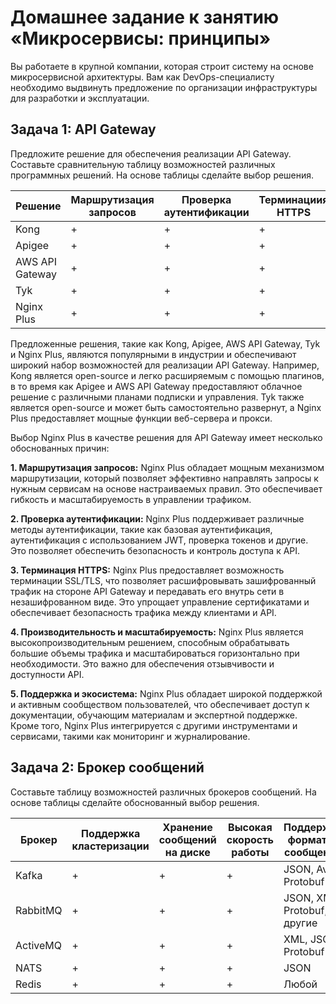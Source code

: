 
# Домашнее задание к занятию «Микросервисы: принципы»

Вы работаете в крупной компании, которая строит систему на основе микросервисной архитектуры.
Вам как DevOps-специалисту необходимо выдвинуть предложение по организации инфраструктуры для разработки и эксплуатации.

## Задача 1: API Gateway 

Предложите решение для обеспечения реализации API Gateway. Составьте сравнительную таблицу возможностей различных программных решений. На основе таблицы сделайте выбор решения.

|     Решение     |  Маршрутизация запросов |  Проверка аутентификации | Терминациия HTTPS |
|-----------------|-------------------------|--------------------------|-------------------|
|       Kong      |            +            |             +            |         +         |
|     Apigee      |            +            |             +            |         +         |
| AWS API Gateway |            +            |             +            |         +         |
|       Tyk       |            +            |             +            |         +         |
|   Nginx Plus    |            +            |             +            |         +         |

Предложенные решения, такие как Kong, Apigee, AWS API Gateway, Tyk и Nginx Plus, являются популярными в индустрии и обеспечивают широкий набор возможностей для реализации API Gateway. Например, Kong является open-source и легко расширяемым с помощью плагинов, в то время как Apigee и AWS API Gateway предоставляют облачное решение с различными планами подписки и управления. Tyk также является open-source и может быть самостоятельно развернут, а Nginx Plus предоставляет мощные функции веб-сервера и прокси.

Выбор Nginx Plus в качестве решения для API Gateway имеет несколько обоснованных причин:

**1. Маршрутизация запросов:** Nginx Plus обладает мощным механизмом маршрутизации, который позволяет эффективно направлять запросы к нужным сервисам на основе настраиваемых правил. Это обеспечивает гибкость и масштабируемость в управлении трафиком.

**2. Проверка аутентификации:** Nginx Plus поддерживает различные методы аутентификации, такие как базовая аутентификация, аутентификация с использованием JWT, проверка токенов и другие. Это позволяет обеспечить безопасность и контроль доступа к API.

**3. Терминация HTTPS:** Nginx Plus предоставляет возможность терминации SSL/TLS, что позволяет расшифровывать зашифрованный трафик на стороне API Gateway и передавать его внутрь сети в незашифрованном виде. Это упрощает управление сертификатами и обеспечивает безопасность трафика между клиентами и API.

**4. Производительность и масштабируемость:** Nginx Plus является высокопроизводительным решением, способным обрабатывать большие объемы трафика и масштабироваться горизонтально при необходимости. Это важно для обеспечения отзывчивости и доступности API.

**5. Поддержка и экосистема:** Nginx Plus обладает широкой поддержкой и активным сообществом пользователей, что обеспечивает доступ к документации, обучающим материалам и экспертной поддержке. Кроме того, Nginx Plus интегрируется с другими инструментами и сервисами, такими как мониторинг и журналирование.


## Задача 2: Брокер сообщений

Составьте таблицу возможностей различных брокеров сообщений. На основе таблицы сделайте обоснованный выбор решения.

| Брокер      | Поддержка кластеризации | Хранение сообщений на диске | Высокая скорость работы | Поддержка форматов сообщений | Разделение прав доступа | Простота эксплуатации |
|-------------|-------------------------|-----------------------------|--------------------------|------------------------------|-------------------------|------------------------|
| Kafka       | +                       | +                           | +                        | JSON, Avro, Protobuf       | +                       | Нет                    |
| RabbitMQ    | +                       | +                           | +                        | JSON, XML, Protobuf, другие| +                       | +                      |
| ActiveMQ    | +                       | +                           | +                        | XML, JSON, Protobuf       | +                       | +                      |
| NATS        | +                       | +                           | +                        | JSON                       | +                       | +                      |
| Redis       | +                       | +                           | +                        | Любой                      | +                       | +                      |

